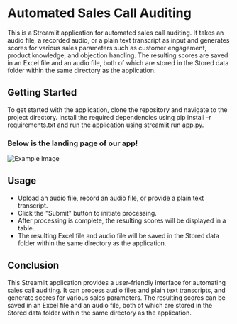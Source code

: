 
# Automated Sales Call Auditing

This is a Streamlit application for automated sales call auditing. It takes an audio file, a recorded audio, or a plain text transcript as input and generates scores for various sales parameters such as customer engagement, product knowledge, and objection handling. The resulting scores are saved in an Excel file and an audio file, both of which are stored in the Stored data folder within the same directory as the application.


## Getting Started
To get started with the application, clone the repository and navigate to the project directory. Install the required dependencies using pip install -r requirements.txt and run the application using streamlit run app.py.
### Below is the landing page of our app! 
<!-- ![Example Image](example.png) -->
![Example Image](image.png)

## Usage
- Upload an audio file, record an audio file, or provide a plain text transcript.
- Click the "Submit" button to initiate processing.
- After processing is complete, the resulting scores will be displayed in a table.
- The resulting Excel file and audio file will be saved in the Stored data folder within the same directory as the application.
## Conclusion
This Streamlit application provides a user-friendly interface for automating sales call auditing. It can process audio files and plain text transcripts, and generate scores for various sales parameters. The resulting scores can be saved in an Excel file and an audio file, both of which are stored in the Stored data folder within the same directory as the application.